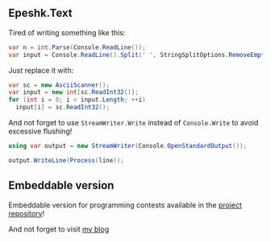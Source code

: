 ﻿## Epeshk.Text

Tired of writing something like this:
```csharp
var n = int.Parse(Console.ReadLine());
var input = Console.ReadLine().Split(' ', StringSplitOptions.RemoveEmptyEntries).Select(int.Parse).ToArray();
```

Just replace it with:
```csharp
var sc = new AsciiScanner();
var input = new int[sc.ReadInt32()];
for (int i = 0; i < input.Length; ++i)
  input[i] = sc.ReadInt32();
```

And not forget to use `StreamWriter.Write` instead of `Console.Write` to avoid excessive flushing!

```csharp
using var output = new StreamWriter(Console.OpenStandardOutput());

output.WriteLine(Process(line));
```

## Embeddable version

Embeddable version for programming contests available in the [project repository](https://github.com/epeshk/epeshk.text/blob/master/Epeshk.Text.Reduced/AsciiScanner.cs)!

And not forget to visit [my blog](https://dnblog.github.io)
